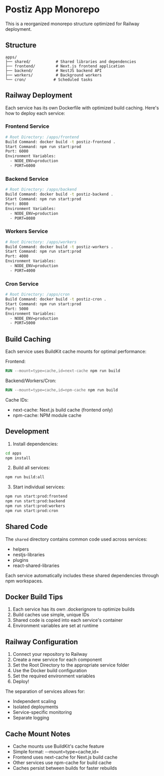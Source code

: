 # Postiz App Monorepo

This is a reorganized monorepo structure optimized for Railway deployment.

## Structure

```
apps/
├── shared/           # Shared libraries and dependencies
├── frontend/         # Next.js frontend application
├── backend/          # NestJS backend API
├── workers/          # Background workers
└── cron/            # Scheduled tasks
```

## Railway Deployment

Each service has its own Dockerfile with optimized build caching. Here's how to deploy each service:

### Frontend Service
```bash
# Root Directory: /apps/frontend
Build Command: docker build -t postiz-frontend .
Start Command: npm run start:prod
Port: 6000
Environment Variables:
  - NODE_ENV=production
  - PORT=6000
```

### Backend Service
```bash
# Root Directory: /apps/backend
Build Command: docker build -t postiz-backend .
Start Command: npm run start:prod
Port: 8080
Environment Variables:
  - NODE_ENV=production
  - PORT=8080
```

### Workers Service
```bash
# Root Directory: /apps/workers
Build Command: docker build -t postiz-workers .
Start Command: npm run start:prod
Port: 4000
Environment Variables:
  - NODE_ENV=production
  - PORT=4000
```

### Cron Service
```bash
# Root Directory: /apps/cron
Build Command: docker build -t postiz-cron .
Start Command: npm run start:prod
Port: 5000
Environment Variables:
  - NODE_ENV=production
  - PORT=5000
```

## Build Caching

Each service uses BuildKit cache mounts for optimal performance:

Frontend:
```dockerfile
RUN --mount=type=cache,id=next-cache npm run build
```

Backend/Workers/Cron:
```dockerfile
RUN --mount=type=cache,id=npm-cache npm run build
```

Cache IDs:
- next-cache: Next.js build cache (frontend only)
- npm-cache: NPM module cache

## Development

1. Install dependencies:
```bash
cd apps
npm install
```

2. Build all services:
```bash
npm run build:all
```

3. Start individual services:
```bash
npm run start:prod:frontend
npm run start:prod:backend
npm run start:prod:workers
npm run start:prod:cron
```

## Shared Code

The `shared` directory contains common code used across services:
- helpers
- nestjs-libraries
- plugins
- react-shared-libraries

Each service automatically includes these shared dependencies through npm workspaces.

## Docker Build Tips

1. Each service has its own .dockerignore to optimize builds
2. Build caches use simple, unique IDs
3. Shared code is copied into each service's container
4. Environment variables are set at runtime

## Railway Configuration

1. Connect your repository to Railway
2. Create a new service for each component
3. Set the Root Directory to the appropriate service folder
4. Use the Docker build configuration
5. Set the required environment variables
6. Deploy!

The separation of services allows for:
- Independent scaling
- Isolated deployments
- Service-specific monitoring
- Separate logging

## Cache Mount Notes

- Cache mounts use BuildKit's cache feature
- Simple format: --mount=type=cache,id=<cache-id>
- Frontend uses next-cache for Next.js build cache
- Other services use npm-cache for build cache
- Caches persist between builds for faster rebuilds
